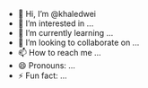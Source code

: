 - 👋 Hi, I’m @khaledwei
- 👀 I’m interested in ...
- 🌱 I’m currently learning ...
- 💞️ I’m looking to collaborate on ...
- 📫 How to reach me ...
- 😄 Pronouns: ...
- ⚡ Fun fact: ...

<!---
khaledwei/khaledwei is a ✨ special ✨ repository because its `README.md` (this file) appears on your GitHub profile.
You can click the Preview link to take a look at your changes.
--->
